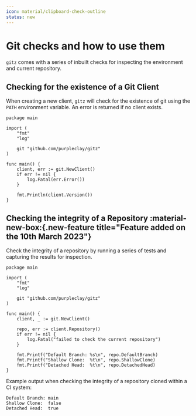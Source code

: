 ```yaml
---
icon: material/clipboard-check-outline
status: new
---
```


# Git checks and how to use them

`gitz` comes with a series of inbuilt checks for inspecting the environment and current repository.

## Checking for the existence of a Git Client

When creating a new client, `gitz` will check for the existence of git using the `PATH` environment variable. An error is returned if no client exists.

```{ .go .select linenums="1" }
package main

import (
	"fmt"
	"log"

	git "github.com/purpleclay/gitz"
)

func main() {
    client, err := git.NewClient()
    if err != nil {
        log.Fatal(err.Error())
    }

    fmt.Println(client.Version())
}
```

## Checking the integrity of a Repository :material-new-box:{.new-feature title="Feature added on the 10th March 2023"}

Check the integrity of a repository by running a series of tests and capturing the results for inspection.

```{ .go .select linenums="1" }
package main

import (
	"fmt"
	"log"

	git "github.com/purpleclay/gitz"
)

func main() {
    client, _ := git.NewClient()

    repo, err := client.Repository()
    if err != nil {
        log.Fatal("failed to check the current repository")
    }

    fmt.Printf("Default Branch: %s\n", repo.DefaultBranch)
    fmt.Printf("Shallow Clone:  %t\n", repo.ShallowClone)
    fmt.Printf("Detached Head:  %t\n", repo.DetachedHead)
}
```

Example output when checking the integrity of a repository cloned within a CI system:

```{ .text .no-select .no-copy }
Default Branch: main
Shallow Clone:  false
Detached Head:  true
```
